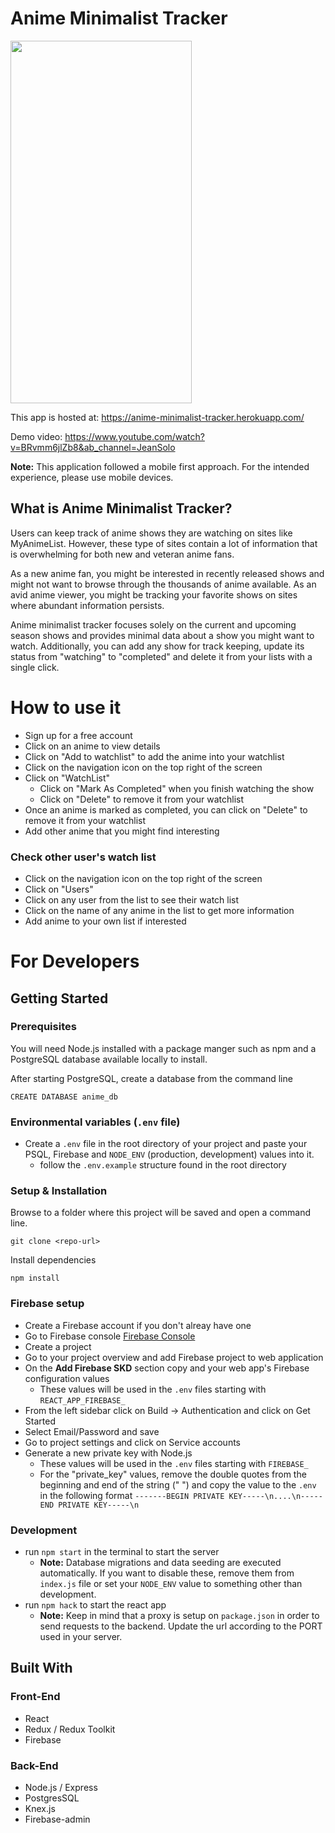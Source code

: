 # Anime Minimalist Tracker

<img src="https://github.com/JeanSolo10/anime-minimalist-tracker/blob/master/app_gif/animetracker.gif" width="290" height="580"/>

This app is hosted at: https://anime-minimalist-tracker.herokuapp.com/

Demo video: https://www.youtube.com/watch?v=BRvmm6jlZb8&ab_channel=JeanSolo


**Note:** This application followed a mobile first approach. For the intended experience, please use mobile devices.

## What is Anime Minimalist Tracker?

Users can keep track of anime shows they are watching on sites like MyAnimeList. However, these type of sites contain a lot of information that is overwhelming for both new and veteran anime fans. 

As a new anime fan, you might be interested in recently released shows and might not want to browse through the thousands of anime available.
As an avid anime viewer, you might be tracking your favorite shows on sites where abundant information persists.

Anime minimalist tracker focuses solely on the current and upcoming season shows and provides minimal data about a show you might want to watch. Additionally, you can add any show for track keeping, update its status from "watching" to "completed" and delete it from your lists with a single click.

# How to use it

- Sign up for a free account
- Click on an anime to view details
- Click on "Add to watchlist" to add the anime into your watchlist
- Click on the navigation icon on the top right of the screen
- Click on "WatchList"
  - Click on "Mark As Completed" when you finish watching the show
  - Click on "Delete" to remove it from your watchlist
- Once an anime is marked as completed, you can click on "Delete" to remove it from your watchlist
- Add other anime that you might find interesting

### Check other user's watch list
- Click on the navigation icon on the top right of the screen
- Click on "Users"
- Click on any user from the list to see their watch list
- Click on the name of any anime in the list to get more information
- Add anime to your own list if interested

# For Developers

## Getting Started

### Prerequisites

You will need Node.js installed with a package manger such as npm and a PostgreSQL database available locally to install.

After starting PostgreSQL, create a database from the command line

```
CREATE DATABASE anime_db
```
### Environmental variables (```.env``` file)
- Create a ```.env``` file in the root directory of your project and paste your PSQL, Firebase and ```NODE_ENV``` (production, development) values into it.
  * follow the ```.env.example``` structure found in the root directory


### Setup & Installation

Browse to a folder where this project will be saved and open a command line.

```
git clone <repo-url>
```

Install dependencies

```
npm install
```

### Firebase setup
- Create a Firebase account if you don't alreay have one
- Go to Firebase console [Firebase Console](https://console.firebase.google.com/)
- Create a project
- Go to your project overview and add Firebase project to web application
- On the **Add Firebase SKD** section copy and your web app's Firebase configuration values
  * These values will be used in the ```.env``` files starting with ```REACT_APP_FIREBASE_```
- From the left sidebar click on Build -> Authentication and click on Get Started
- Select Email/Password and save
- Go to project settings and click on Service accounts
- Generate a new private key with Node.js
  * These values will be used in the ```.env``` files starting with ```FIREBASE_```
  * For the "private_key" values, remove the double quotes from the beginning and end of the string (" ") and copy the value to the ```.env``` in the following format ```-------BEGIN PRIVATE KEY-----\n....\n-----END PRIVATE KEY-----\n```

### Development
- run ```npm start``` in the terminal to start the server
  * **Note:** Database migrations and data seeding are executed automatically. If you want to disable these, remove them from ```index.js``` file or set your ```NODE_ENV``` value to something other than development.
- run ```npm hack``` to start the react app 
  * **Note:** Keep in mind that a proxy is setup on ```package.json``` in order to send requests to the backend. Update the url according to the PORT used in your server. 


## Built With

### Front-End

- React
- Redux / Redux Toolkit
- Firebase


### Back-End

- Node.js / Express
- PostgresSQL
- Knex.js
- Firebase-admin
